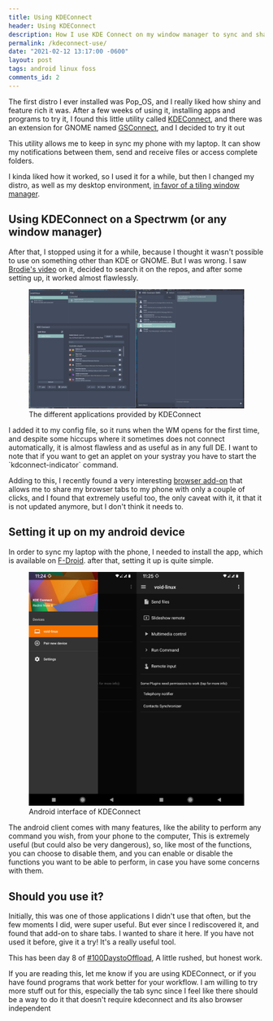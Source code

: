 ```yaml
---
title: Using KDEConnect 
header: Using KDEConnect 
description: How I use KDE Connect on my window manager to sync and share stuff on my devices
permalink: /kdeconnect-use/
date: "2021-02-12 13:17:00 -0600"
layout: post
tags: android linux foss
comments_id: 2
---
```


The first distro I ever installed was Pop_OS, and I really liked how shiny and feature rich it was. After a few weeks of using it, installing apps and programs to try it, I found this little utility called [KDEConnect](https://kdeconnect.kde.org/), and there was an extension for GNOME named [GSConnect](https://extensions.gnome.org/extension/1319/gsconnect/), and I decided to try it out

This utility allows me to keep in sync my phone with my laptop. It can show my notifications between them, send and receive files or access complete folders. 

I kinda liked how it worked, so I used it for a while, but then I changed my distro, as well as my desktop environment, [in favor of a tiling window manager](/spectrwm-setup/). 

## Using KDEConnect on a Spectrwm (or any window manager)

After that, I stopped using it for a while, because I thought it wasn't possible to use on something other than KDE or GNOME. But I was wrong. I saw [Brodie's video](https://www.youtube.com/watch?v=xMm_gtVKDpg) on it, decided to search it on the repos, and after some setting up, it worked almost flawlessly.

<figure>
  <img alt="kde connect utilities" src="/assets/images/blogs/2021-02-12/kde-connect.jpg" />
  <figcaption>The different applications provided by KDEConnect</figcaption>
</figure>
I added it to my config file, so it runs when the WM opens for the first time, and despite some hiccups where it sometimes does not connect automatically, it is almost flawless and as useful as in any full DE. I want to note that if you want to get an applet on your systray you have to start the `kdconnect-indicator` command.

Adding to this, I recently found a very interesting [browser add-on](https://github.com/pdf/kdeconnect-chrome-extension) that allows me to share my browser tabs to my phone with only a couple of clicks, and I found that extremely useful too, the only caveat with it, it that it is not updated anymore, but I don't think it needs to.

## Setting it up on my android device

In order to sync my laptop with the phone, I needed to install the app, which is available on [F-Droid](https://f-droid.org/en/packages/org.kde.kdeconnect_tp/). after that, setting it up is quite simple.

<figure>
  <img alt="kde connect on android" src="/assets/images/blogs/2021-02-12/kdephone.jpg" />
  <figcaption>Android interface of KDEConnect</figcaption>
</figure>

The android client comes with many features, like the ability to perform any command you wish, from your phone to the computer, This is extremely useful (but could also be very dangerous), so, like most of the functions, you can choose to disable them, and you can enable or disable the functions you want to be able to perform, in case you have some concerns with them. 

## Should you use it?

Initially, this was one of those applications I didn't use that often, but the few moments I did, were super useful. But ever since I rediscovered it, and found that add-on to share tabs. I wanted to share it here. If you have not used it before, give it a try! It's a really useful tool.

This has been day 8 of [#100DaystoOffload](https://100daystooffload.com), A little rushed, but honest work. 

If you are reading this, let me know if you are using KDEConnect, or if you have found programs that work better for your workflow. I am willing to try more stuff out for this, especially the tab sync since I feel like there should be a way to do it that doesn't require kdeconnect and its also browser independent
